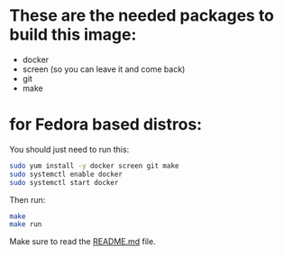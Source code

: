 # These are the needed packages to build this image:

* docker
* screen (so you can leave it and come back)
* git
* make

# for Fedora based distros:

You should just need to run this:

```bash
sudo yum install -y docker screen git make
sudo systemctl enable docker
sudo systemctl start docker
```

Then run:

```bash
make
make run
```

Make sure to read the [README.md](./README.md) file.
